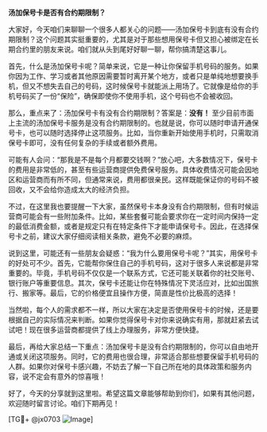**汤加保号卡是否有合约期限制？**

大家好，今天咱们来聊聊一个很多人都关心的问题——汤加保号卡到底有没有合约期限制？这个问题其实挺重要的，尤其是对于那些想用保号卡但又担心被绑定在长期合约里的朋友来说。咱们就从头到尾好好聊一聊，帮你搞清楚这事儿。

首先，什么是汤加保号卡呢？简单来说，它是一种让你保留手机号码的服务。如果你因为工作、学习或者其他原因需要暂时离开某个地方，或者只是单纯地想要换手机，但又不想失去自己的号码，这时候保号卡就能派上用场了。它就像是给你的手机号码买了一份“保险”，确保即使你不使用手机，这个号码也不会被收回。

那么，重点来了：汤加保号卡有没有合约期限制？答案是：**没有！** 至少目前市面上主流的汤加保号卡服务是没有合约期限制的。也就是说，你可以随时申请开通保号卡，也可以随时选择停止这项服务。比如，当你重新开始使用手机时，只需取消保号卡即可，没有任何复杂的手续或者额外费用。

可能有人会问：“那我是不是每个月都要交钱啊？”放心吧，大多数情况下，保号卡的费用是非常低的，甚至有些运营商提供免费保号服务。具体收费情况可能会因地区和运营商而有所不同，但通常来说，费用都很亲民。这样既能保证你的号码不被回收，又不会给你造成太大的经济负担。

不过，在这里我也要提醒一下大家，虽然保号卡本身没有合约期限制，但有时候运营商可能会有一些附加条件。比如，某些套餐可能会要求你在一定时间内保持一定的最低消费金额，或者是规定只有在特定条件下才能申请保号卡。因此，在选择保号卡之前，建议大家仔细阅读相关条款，避免不必要的麻烦。

说到这里，可能还有一些朋友会疑惑：“我为什么要用保号卡呢？”其实，用保号卡的好处可不少。首先，它能帮你保住自己的手机号码，这对于很多人来说都是非常重要的。毕竟，手机号码不仅仅是一个联系方式，它还可能关联着你的社交账号、银行账户等重要信息。其次，保号卡还能让你在特殊情况下灵活应对，比如出国旅行、搬家等。最后，它的价格便宜且操作方便，简直是性价比极高的选择！

当然啦，每个人的需求都不一样，所以大家在决定是否使用保号卡的时候，还是要根据自己的实际情况来判断。如果你觉得保号卡对你来说确实有用，那就赶紧去试试吧！现在很多运营商都提供了线上办理服务，非常方便快捷。

最后，再给大家总结一下重点：汤加保号卡是没有合约期限制的，你可以自由地开通或关闭这项服务。同时，它的费用也很合理，非常适合那些想要保留手机号码的人群。如果你对保号卡感兴趣，不妨去了解一下自己所在地的具体政策和服务内容，说不定会有意外的惊喜哦！

好了，今天的分享就到这里啦。希望这篇文章能够帮助到你们，如果有其他问题，欢迎随时留言讨论。咱们下期再见！

[TG💪+ @jx0703 ![Image](https://github.com/user-attachments/assets/dbca1d08-cadb-493c-b0ec-ad6f7a83f270)]